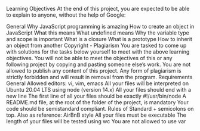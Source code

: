 Learning Objectives At the end of this project, you are expected to be able to explain to anyone, without the help of Google:

General Why JavaScript programming is amazing How to create an object in JavaScript What this means What undefined means Why the variable type and scope is important What is a closure What is a prototype How to inherit an object from another Copyright - Plagiarism You are tasked to come up with solutions for the tasks below yourself to meet with the above learning objectives. You will not be able to meet the objectives of this or any following project by copying and pasting someone else’s work. You are not allowed to publish any content of this project. Any form of plagiarism is strictly forbidden and will result in removal from the program. Requirements General Allowed editors: vi, vim, emacs All your files will be interpreted on Ubuntu 20.04 LTS using node (version 14.x) All your files should end with a new line The first line of all your files should be exactly #!/usr/bin/node A README.md file, at the root of the folder of the project, is mandatory Your code should be semistandard compliant. Rules of Standard + semicolons on top. Also as reference: AirBnB style All your files must be executable The length of your files will be tested using wc You are not allowed to use var
